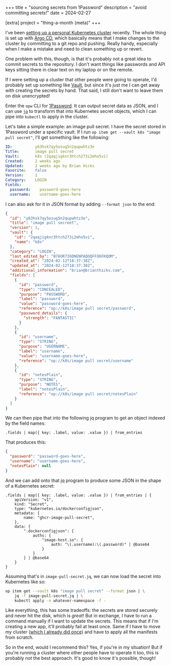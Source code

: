 +++
title = "sourcing secrets from 1Password"
description = "avoid committing secrets!"
date = 2024-02-27

[extra]
project = "thing-a-month (meta)"
+++

I've been [setting up a personal Kubernetes cluster](@/projects/thing-a-month-meta.md) recently.
The whole thing is set up with [Argo CD](https://argoproj.github.io/), which basically means that I make changes to the cluster by committing to a git repo and pushing.
Really handy, especially when I make a mistake and need to clean something up or revert.

One problem with this, though, is that it's probably not a great idea to commit secrets to the repository.
I don't want things like passwords and API keys sitting there in clear text on my laptop or on the remote.

If I were setting up a cluster that other people were going to operate, I'd probably set up something like [Vault](https://www.vaultproject.io/), but since it's just me I can get away with creating the secrets by hand.
That said, I still don't want to leave them on disk unencrypted!

Enter the `opw` CLI for [1Password](https://1password.com/). <!-- more -->
It can output secret data as JSON, and I can use [`jq`](https://jqlang.github.io/jq/) to transform that into Kubernetes secret objects, which I can pipe into `kubectl` to apply in the cluster.

Let's take a simple example: an image pull secret.
I have the secret stored in 1Password under a specific vault.
If I run `op item get --vault k8s "image pull secret"`, I'll get something like the following:

```yaml
ID:          y63hsk7qy5osug5n2qupwhtz3e
Title:       image pull secret
Vault:       k8s (2qaqjigknr3htch273i2mho5vi)
Created:     2 weeks ago
Updated:     2 weeks ago by Brian Hicks
Favorite:    false
Version:     1
Category:    LOGIN
Fields:
  password:    password-goes-here
  username:    username-goes-here
```

I can also ask for it in JSON format by adding `--format json` to the end:

```json
{
  "id": "y63hsk7qy5osug5n2qupwhtz3e",
  "title": "image pull secreet",
  "version": 1,
  "vault": {
    "id": "2qaqjigknr3htch273i2mho5vi",
    "name": "k8s"
  },
  "category": "LOGIN",
  "last_edited_by": "B76OR7I6DNENPAQOQFFO6FKQOM",
  "created_at": "2024-02-12T18:37:38Z",
  "updated_at": "2024-02-12T18:37:38Z",
  "additional_information": "brian@brianthicks.com",
  "fields": [
    {
      "id": "password",
      "type": "CONCEALED",
      "purpose": "PASSWORD",
      "label": "password",
      "value": "password-goes-here",
      "reference": "op://k8s/image pull secret/password",
      "password_details": {
        "strength": "FANTASTIC"
      }
    },
    {
      "id": "username",
      "type": "STRING",
      "purpose": "USERNAME",
      "label": "username",
      "value": "username-goes-here",
      "reference": "op://k8s/image pull secret/username"
    },
    {
      "id": "notesPlain",
      "type": "STRING",
      "purpose": "NOTES",
      "label": "notesPlain",
      "reference": "op://k8s/image pull secret/notesPlain"
    }
  ]
}
```

We can then pipe that into the following jq program to get an object indexed by the field names:

```jq
.fields | map({ key: .label, value: .value }) | from_entries
```

That produces this:

```json
{
  "password": "password-goes-here",
  "username": "username-goes-here",
  "notesPlain": null
}
```

And we can add onto that jq program to produce some JSON in the shape of a Kubernetes secret:

```jq
.fields | map({ key: .label, value: .value }) | from_entries | {
    apiVersion: "v1",
    kind: "Secret",
    type: "kubernetes.io/dockerconfigjson",
    metadata: {
        name: "ghcr-image-pull-secret",
    },
    data: {
        ".dockerconfigjson": {
            auths: {
                "image-host.io": {
                    auth: "\(.username):\(.password)" | @base64
                }
            }
        } | @base64
    }
}
```

Assuming that's in `image-pull-secret.jq`, we can now load the secret into Kubernetes like so:

```sh
op item get --vault k8s "image pull secret" --format json | \
    jq -f image-pull-secret.jq | \
    kubectl apply -n whatever-namespace -f -
```

Like everything, this has some tradeoffs: the secrets are stored securely and never hit the disk, which is *great*!
But in exchange, I have to run a command manually if I want to update the secrets.
This means that if I'm creating a new app, it'll probably fail at least once.
Same if I have to move my cluster ([which I already did once](@/micro/thing-a-month-02-05.md)) and have to apply all the manifests from scratch.

So in the end, would I recommend this?
Yes, if you're in my situation!
But if you're running a cluster where other people have to operate it too, this is probably not the best approach.
It's good to know it's possible, though!
